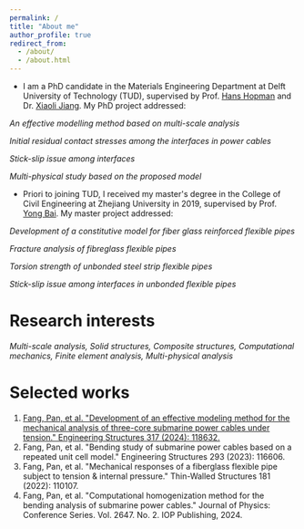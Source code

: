 ```yaml
---
permalink: /
title: "About me"
author_profile: true
redirect_from: 
  - /about/
  - /about.html
---
```


* I am a PhD candidate in the Materials Engineering Department at Delft University of Technology (TUD), supervised by Prof. [Hans Hopman](https://www.tudelft.nl/staff/j.j.hopman/?cHash=2bb7c806023d588d9fe61e6db2281977) and Dr. [Xiaoli Jiang](https://www.tudelft.nl/staff/x.jiang/). My PhD project addressed:

*An effective modelling method based on multi-scale analysis*

*Initial residual contact stresses among the interfaces in power cables*

*Stick-slip issue among interfaces*

*Multi-physical study based on the proposed model*

* Priori to joining TUD, I received my master's degree in the College of Civil Engineering at Zhejiang University in 2019, supervised by Prof. [Yong Bai](https://person.zju.edu.cn/en/0010294). My master project addressed:

*Development of a constitutive model for fiber glass reinforced flexible pipes*

*Fracture analysis of fibreglass flexible pipes*

*Torsion strength of unbonded steel strip flexible pipes*

*Stick-slip issue among interfaces in unbonded flexible pipes*



Research interests
======

*Multi-scale analysis, Solid structures, Composite structures, Computational mechanics, Finite element analysis, Multi-physical analysis*


Selected works
======

1. [Fang, Pan, et al. "Development of an effective modeling method for the mechanical analysis of three-core submarine power cables under tension." Engineering Structures 317 (2024): 118632.](https://github.com/Pan-Fang/Pan-Fang.github.io/blob/master/assets/Development%20of%20an%20effective%20modeling%20method%20for%20the%20mechanical%20analysis%20of%20three-core%20submarine%20power%20cables%20under%20tension.pdf)
2. Fang, Pan, et al. "Bending study of submarine power cables based on a repeated unit cell model." Engineering Structures 293 (2023): 116606.
3. Fang, Pan, et al. "Mechanical responses of a fiberglass flexible pipe subject to tension & internal pressure." Thin-Walled Structures 181 (2022): 110107.
4. Fang, Pan, et al. "Computational homogenization method for the bending analysis of submarine power cables." Journal of Physics: Conference Series. Vol. 2647. No. 2. IOP Publishing, 2024.


